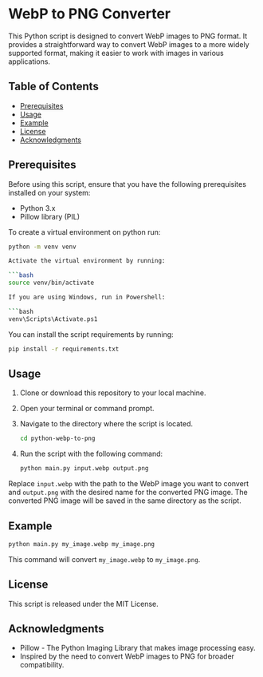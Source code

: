 
# WebP to PNG Converter

This Python script is designed to convert WebP images to PNG format. It provides a straightforward way to convert WebP images to a more widely supported format, making it easier to work with images in various applications.

## Table of Contents

- [Prerequisites](#prerequisites)
- [Usage](#usage)
- [Example](#example)
- [License](#license)
- [Acknowledgments](#acknowledgments)

## Prerequisites

Before using this script, ensure that you have the following prerequisites installed on your system:

- Python 3.x
- Pillow library (PIL)

To create a virtual environment on python run:

```bash
python -m venv venv

Activate the virtual environment by running:

```bash
source venv/bin/activate

If you are using Windows, run in Powershell:

```bash
venv\Scripts\Activate.ps1
```

You can install the script requirements by running:

```bash
pip install -r requirements.txt
```

## Usage

1. Clone or download this repository to your local machine.
2. Open your terminal or command prompt.
3. Navigate to the directory where the script is located.

    ```bash
    cd python-webp-to-png
    ```

4. Run the script with the following command:

    ```bash
    python main.py input.webp output.png
    ```

Replace `input.webp` with the path to the WebP image you want to convert and `output.png` with the desired name for the converted PNG image. The converted PNG image will be saved in the same directory as the script.

## Example

```bash
python main.py my_image.webp my_image.png
```

This command will convert `my_image.webp` to `my_image.png`.

## License

This script is released under the MIT License.

## Acknowledgments

- Pillow - The Python Imaging Library that makes image processing easy.
- Inspired by the need to convert WebP images to PNG for broader compatibility.

